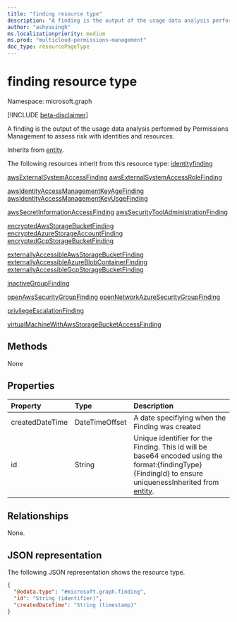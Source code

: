 ```yaml
---
title: "finding resource type"
description: "A finding is the output of the usage data analysis performed by Permissions Management to assess risk with identities and resources."
author: "ashyasingh"
ms.localizationpriority: medium
ms.prod: "multicloud-permissions-management"
doc_type: resourcePageType
---
```


# finding resource type

Namespace: microsoft.graph

[!INCLUDE [beta-disclaimer](../../includes/beta-disclaimer.md)]

A finding is the output of the usage data analysis performed by Permissions Management to assess risk with identities and resources.

Inherits from [entity](../resources/entity.md).

The following resources inherit from this resource type:
[identityfinding](../resources/identityfinding.md)

[awsExternalSystemAccessFinding](../resources/awsexternalsystemaccessfinding.md)
[awsExternalSystemAccessRoleFinding](../resources/awsexternalsystemaccessrolefinding.md)

[awsIdentityAccessManagementKeyAgeFinding](../resources/awsidentityaccessmanagementkeyagefinding.md)
[awsIdentityAccessManagementKeyUsgeFinding](../resources/awsidentityaccessmanagementkeyusagefinding.md)

[awsSecretInformationAccessFinding](../resources/awssecretinformationaccessfinding.md)
[awsSecurityToolAdministrationFinding](../resources/awssecuritytooladministrationfinding.md)

[encryptedAwsStorageBucketFinding](../resources/encryptedawsstoragebucketfinding.md)
[encryptedAzureStorageAccountFinding](../resources/encryptedazurestorageaccountfinding.md)
[encryptedGcpStorageBucketFinding](../resources/encryptedgcpstoragebucketfinding.md)

[externallyAccessibleAwsStorageBucketFinding](../resources/externallyaccessibleawsstoragebucketfinding.md)
[externallyAccessibleAzureBlobContainerFinding](../resources/externallyaccessibleazureblobcontainerfinding.md)
[externallyAccessibleGcpStorageBucketFinding](../resources/externallyaccessiblegcpstoragebucketfinding.md)

[inactiveGroupFinding](../resources/inactivegroupfinding.md)

[openAwsSecurityGroupFinding](../resources/openawssecuritygroupfinding.md)
[openNetworkAzureSecurityGroupFinding](../resources/opennetworkazuresecuritygroupfinding.md)

[privilegeEscalationFinding](../resources/privilegeescalationfinding.md)

[virtualMachineWithAwsStorageBucketAccessFinding](../resources/virtualmachinewithawsstoragebucketaccessfinding.md)


## Methods
None

## Properties
|Property|Type|Description|
|:---|:---|:---|
|createdDateTime|DateTimeOffset|A date specifiying when the Finding was created|
|id|String|Unique identifier for the Finding. This id will be base64 encoded using the format:{findingType}{FindingId} to ensure uniquenessInherited from [entity](../resources/entity.md).|

## Relationships
None.

## JSON representation
The following JSON representation shows the resource type.
<!-- {
  "blockType": "resource",
  "keyProperty": "id",
  "@odata.type": "microsoft.graph.finding",
  "baseType": "microsoft.graph.entity",
  "openType": false
}
-->
``` json
{
  "@odata.type": "#microsoft.graph.finding",
  "id": "String (identifier)",
  "createdDateTime": "String (timestamp)"
}
```

